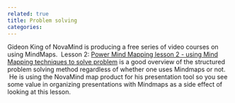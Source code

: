 ```yaml
---
related: true
title: Problem solving
categories: 
---
```

Gideon King of NovaMind is producing a free series of video courses on using
MindMaps.  Lesson 2: [Power Mind Mapping lesson 2 - using Mind Mapping
techniques to solve problem][1] is a good overview of the structured problem
solving method regardless of whether one uses Mindmaps or not.  He is using
the NovaMind map product for his presentation tool so you see some value in
organizing presentations with Mindmaps as a side effect of looking at this
lesson.

[1]: http://www.novamind.com/power-mind-mapping/2-problem-solving.php


